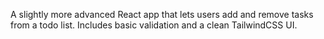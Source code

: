 A slightly more advanced React app that lets users add and remove tasks from a todo list. Includes basic validation and a clean TailwindCSS UI.
